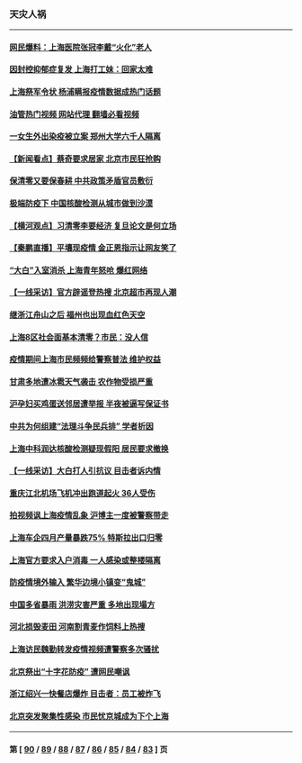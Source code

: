 ### 天灾人祸
---
#### [网民爆料：上海医院张冠李戴“火化”老人](../../pages/ncid280/n13735862.md?05140045) 
#### [因封控抑郁症复发 上海打工妹：回家太难](../../pages/ncid280/n13735860.md?05140045) 
#### [上海祭军令状 杨浦瞒报疫情数据成热门话题](../../pages/ncid280/n13735363.md?05140045) 
#### [油管热门视频 网站代理 翻墙必看视频](http://209.222.30.114:81/youtube.html?05140045)
#### [一女生外出染疫被立案 郑州大学六千人隔离](../../pages/ncid280/n13735283.md?05140045) 
#### [【新闻看点】蔡奇要求居家 北京市民狂抢购](../../pages/ncid280/n13734674.md?05140045) 
#### [保清零又要保春耕 中共政策矛盾官员敷衍](../../pages/ncid280/n13735030.md?05140045) 
#### [极端防疫下 中国核酸检测从城市做到沙漠](../../pages/ncid280/n13734893.md?05140045) 
#### [【横河观点】习清零李要经济 复旦论文是何立场](../../pages/ncid280/n13734952.md?05140045) 
#### [【秦鹏直播】平壤现疫情 金正恩指示让网友笑了](../../pages/ncid280/n13734948.md?05140045) 
#### [“大白”入室消杀 上海青年怒呛 爆红网络](../../pages/ncid280/n13734703.md?05140045) 
#### [【一线采访】官方辟谣登热搜 北京超市再现人潮](../../pages/ncid280/n13734311.md?05140045) 
#### [继浙江舟山之后 福州也出现血红色天空](../../pages/ncid280/n13734275.md?05140045) 
#### [上海8区社会面基本清零？市民：没人信](../../pages/ncid280/n13734326.md?05140045) 
#### [疫情期间上海市民频频给警察普法 维护权益](../../pages/ncid280/n13734139.md?05140045) 
#### [甘肃多地遭冰雹天气袭击 农作物受损严重](../../pages/ncid280/n13734304.md?05140045) 
#### [沪孕妇买鸡蛋送邻居遭举报 半夜被逼写保证书](../../pages/ncid280/n13734168.md?05140045) 
#### [中共为何组建“法理斗争民兵排” 学者析因](../../pages/ncid280/n13734109.md?05140045) 
#### [上海中科润达核酸检测疑现假阳 居民要求撤换](../../pages/ncid280/n13734116.md?05140045) 
#### [【一线采访】大白打人引抗议 目击者诉内情](../../pages/ncid280/n13733097.md?05140045) 
#### [重庆江北机场飞机冲出跑道起火 36人受伤](../../pages/ncid280/n13733889.md?05140045) 
#### [拍视频讽上海疫情乱象 沪博主一度被警察带走](../../pages/ncid280/n13733696.md?05140045) 
#### [上海车企四月产量暴跌75% 特斯拉出口归零](../../pages/ncid280/n13733278.md?05140045) 
#### [上海官方要求入户消毒 一人感染或整楼隔离](../../pages/ncid280/n13733427.md?05140045) 
#### [防疫情境外输入 繁华边境小镇变“鬼城”](../../pages/ncid280/n13732729.md?05140045) 
#### [中国多省暴雨 洪涝灾害严重 多地出现塌方](../../pages/ncid280/n13733107.md?05140045) 
#### [河北损毁麦田 河南割青麦作饲料上热搜](../../pages/ncid280/n13733036.md?05140045) 
#### [上海访民魏勤转发疫情视频遭警察多次骚扰](../../pages/ncid280/n13733148.md?05140045) 
#### [北京祭出“十字花防疫” 遭网民嘲讽](../../pages/ncid280/n13733054.md?05140045) 
#### [浙江绍兴一快餐店爆炸 目击者：员工被炸飞](../../pages/ncid280/n13733008.md?05140045) 
#### [北京突发聚集性感染 市民忧京城成为下个上海](../../pages/ncid280/n13732920.md?05140045) 

---
#### 第 [ [90](./90.md?05140045) / [89](./89.md?05140045) / [88](./88.md?05140045) / [87](./87.md?05140045) / [86](./86.md?05140045) / [85](./85.md?05140045) / [84](./84.md?05140045) / [83](./83.md?05140045) ] 页
